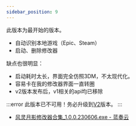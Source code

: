 ```yaml
---
sidebar_position: 9
---
```


此版本为最开始的版本。

- 自动识别本地游戏（Epic、Steam）
- 启动、删除修改器

缺点也很明显：

- 启动耗时太长，界面完全仿照3DM，不太现代化。
- 容易卡在我的修改器界面一直转圈
- v2版本发布后，v1相关的api均已移除

:::error
此版本已不可用！务必升级到[V2](/docs/3DM风灵月影修改器大全客户端/v2)版本。
:::

- [风灵月影修改器合集\_1.0.0.230606.exe - 蓝奏云](https://biuaxia.lanzouq.com/iHKVQ0yjtwni)
